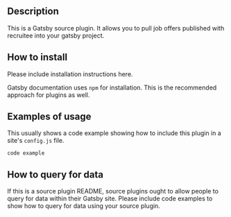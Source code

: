 ## Description
This is a Gatsby source plugin. It allows you to pull job offers published with recruitee into your gatsby project.

## How to install

Please include installation instructions here.

Gatsby documentation uses `npm` for installation. This is the recommended approach for plugins as well.

## Examples of usage

This usually shows a code example showing how to include this plugin in a site's `config.js` file.

    code example
    
## How to query for data

If this is a source plugin README, source plugins ought to allow people to query for data within their Gatsby site. Please include code examples to show how to query for data using your source plugin.
